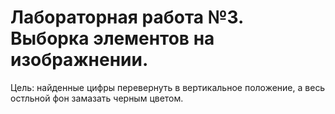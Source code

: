 # Лабораторная работа №3. Выборка элементов на изображнении.

Цель: найденные цифры перевернуть в вертикальное положение, а весь остльной фон замазать черным цветом.
